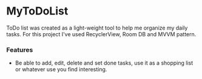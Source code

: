 # MyToDoList

ToDo list was created as a light-weight tool to help me organize my daily tasks.
For this project I've used RecyclerView, Room DB and MVVM pattern.

### Features
- Be able to add, edit, delete and set done tasks, use it as a shopping list or whatever use you find interesting.
